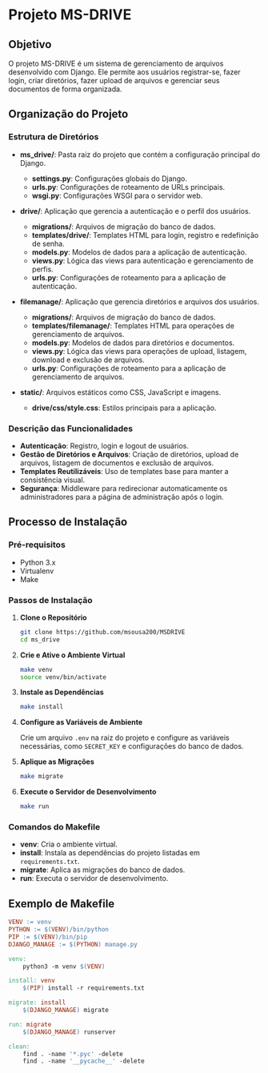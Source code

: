 # Projeto MS-DRIVE

## Objetivo

O projeto MS-DRIVE é um sistema de gerenciamento de arquivos desenvolvido com Django. Ele permite aos usuários registrar-se, fazer login, criar diretórios, fazer upload de arquivos e gerenciar seus documentos de forma organizada.

## Organização do Projeto

### Estrutura de Diretórios

- **ms_drive/**: Pasta raiz do projeto que contém a configuração principal do Django.
  - **settings.py**: Configurações globais do Django.
  - **urls.py**: Configurações de roteamento de URLs principais.
  - **wsgi.py**: Configurações WSGI para o servidor web.

- **drive/**: Aplicação que gerencia a autenticação e o perfil dos usuários.
  - **migrations/**: Arquivos de migração do banco de dados.
  - **templates/drive/**: Templates HTML para login, registro e redefinição de senha.
  - **models.py**: Modelos de dados para a aplicação de autenticação.
  - **views.py**: Lógica das views para autenticação e gerenciamento de perfis.
  - **urls.py**: Configurações de roteamento para a aplicação de autenticação.

- **filemanage/**: Aplicação que gerencia diretórios e arquivos dos usuários.
  - **migrations/**: Arquivos de migração do banco de dados.
  - **templates/filemanage/**: Templates HTML para operações de gerenciamento de arquivos.
  - **models.py**: Modelos de dados para diretórios e documentos.
  - **views.py**: Lógica das views para operações de upload, listagem, download e exclusão de arquivos.
  - **urls.py**: Configurações de roteamento para a aplicação de gerenciamento de arquivos.

- **static/**: Arquivos estáticos como CSS, JavaScript e imagens.
  - **drive/css/style.css**: Estilos principais para a aplicação.

### Descrição das Funcionalidades

- **Autenticação**: Registro, login e logout de usuários.
- **Gestão de Diretórios e Arquivos**: Criação de diretórios, upload de arquivos, listagem de documentos e exclusão de arquivos.
- **Templates Reutilizáveis**: Uso de templates base para manter a consistência visual.
- **Segurança**: Middleware para redirecionar automaticamente os administradores para a página de administração após o login.

## Processo de Instalação

### Pré-requisitos

- Python 3.x
- Virtualenv
- Make

### Passos de Instalação

1. **Clone o Repositório**

    ```sh
    git clone https://github.com/msousa200/MSDRIVE
    cd ms_drive
    ```

2. **Crie e Ative o Ambiente Virtual**

    ```sh
    make venv
    source venv/bin/activate
    ```

3. **Instale as Dependências**

    ```sh
    make install
    ```

4. **Configure as Variáveis de Ambiente**

    Crie um arquivo `.env` na raiz do projeto e configure as variáveis necessárias, como `SECRET_KEY` e configurações do banco de dados.

5. **Aplique as Migrações**

    ```sh
    make migrate
    ```

6. **Execute o Servidor de Desenvolvimento**

    ```sh
    make run
    ```

### Comandos do Makefile

- **venv**: Cria o ambiente virtual.
- **install**: Instala as dependências do projeto listadas em `requirements.txt`.
- **migrate**: Aplica as migrações do banco de dados.
- **run**: Executa o servidor de desenvolvimento.

## Exemplo de Makefile

```makefile
VENV := venv
PYTHON := $(VENV)/bin/python
PIP := $(VENV)/bin/pip
DJANGO_MANAGE := $(PYTHON) manage.py

venv:
    python3 -m venv $(VENV)

install: venv
    $(PIP) install -r requirements.txt

migrate: install
    $(DJANGO_MANAGE) migrate

run: migrate
    $(DJANGO_MANAGE) runserver

clean:
    find . -name '*.pyc' -delete
    find . -name '__pycache__' -delete
